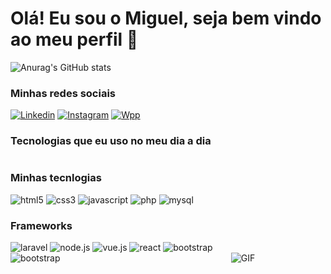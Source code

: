 # Olá! Eu sou o Miguel, seja bem vindo ao meu perfil 🦇

![Anurag's GitHub stats](https://github-readme-stats.vercel.app/api?username=Miguel2k20&show_icons=true&theme=dark) 

### Minhas redes sociais
[![Linkedin](https://img.shields.io/badge/LinkedIn-0077B5?style=for-the-badge&logo=linkedin&logoColor=white)](https://www.linkedin.com/in/jo%C3%A3o-miguel-mendon%C3%A7a-665334187/)
[![Instagram](https://img.shields.io/badge/Instagram-E4405F?style=for-the-badge&logo=instagram&logoColor=white)](https://www.instagram.com/joao_miguel.mp3/)
[![Wpp](https://img.shields.io/badge/WhatsApp-25D366?style=for-the-badge&logo=whatsapp&logoColor=white)](https://api.whatsapp.com/send?phone=+5447996641739&text=Ol%C3%A1+Miguel+vim+pelo+seu+Github%2C+pode+me+ajudar%3F)

### Tecnologias que eu uso no meu dia a dia
<div>
    <div style="display: flex; align-items: flex-end">
        <div style="width: 70%;">
            <h3>Minhas tecnlogias</h3>
            <div style="display: inline_block">
                <img alt="html5" src="https://img.shields.io/badge/HTML5-E34F26?style=for-the-badge&logo=html5&logoColor=white">
                <img alt="css3" src="https://img.shields.io/badge/CSS3-1572B6?style=for-the-badge&logo=css3&logoColor=white">
                <img alt="javascript" src="https://img.shields.io/badge/JavaScript-F7DF1E?style=for-the-badge&logo=javascript&logoColor=black">
                <img alt="php" src="https://img.shields.io/badge/PHP-777BB4?style=for-the-badge&logo=php&logoColor=white">
                <img alt="mysql" src="https://img.shields.io/badge/MySQL-00000F?style=for-the-badge&logo=mysql&logoColor=white">
            </div>
            <h3>Frameworks</h1>
            <img alt="laravel" src="https://img.shields.io/badge/Laravel-FF2D20?style=for-the-badge&logo=laravel&logoColor=white">
            <img alt="node.js" src="https://img.shields.io/badge/Node.js-43853D?style=for-the-badge&logo=node.js&logoColor=white">
            <img alt="vue.js" src="https://img.shields.io/badge/Vue.js-35495E?style=for-the-badge&logo=vue.js&logoColor=4FC08D">
            <img alt="react" src="https://img.shields.io/badge/React-20232A?style=for-the-badge&logo=react&logoColor=61DAFB">
            <img alt="bootstrap" src="https://img.shields.io/badge/Bootstrap-563D7C?style=for-the-badge&logo=bootstrap&logoColor=white">
            <img alt="bootstrap" src="https://img.shields.io/badge/Sass-CC6699?style=for-the-badge&logo=sass&logoColor=white">
        </div>
        <div style="width: 30%;">
            <img src="https://i.pinimg.com/originals/da/1a/37/da1a37155f1310278930d9e1095e4d11.gif" alt="GIF">
        </div>
    </div>
</div>

##

